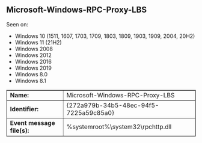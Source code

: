 ## Microsoft-Windows-RPC-Proxy-LBS

Seen on:
* Windows 10 (1511, 1607, 1703, 1709, 1803, 1809, 1903, 1909, 2004, 20H2)
* Windows 11 (21H2)
* Windows 2008
* Windows 2012
* Windows 2016
* Windows 2019
* Windows 8.0
* Windows 8.1

<table border="1" class="docutils">
  <tbody>
    <tr>
      <td><b>Name:</b></td>
      <td>Microsoft-Windows-RPC-Proxy-LBS</td>
    </tr>
    <tr>
      <td><b>Identifier:</b></td>
      <td>{272a979b-34b5-48ec-94f5-7225a59c85a0}</td>
    </tr>
    <tr>
      <td><b>Event message file(s):</b></td>
      <td>%systemroot%\system32\rpchttp.dll</td>
    </tr>
  </tbody>
</table>

&nbsp;

